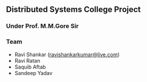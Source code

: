 ## Distributed Systems College Project

### Under Prof. M.M.Gore Sir
### Team

- Ravi Shankar (ravishankarkumar@live.com)
- Ravi Ratan
- Saquib Aftab
- Sandeep Yadav
